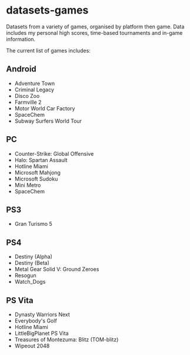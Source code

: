 datasets-games
====================
Datasets from a variety of games, organised by platform then game. Data includes my personal high scores, time-based tournaments and in-game information.

The current list of games includes:

## Android
* Adventure Town
* Criminal Legacy
* Disco Zoo
* Farmville 2
* Motor World Car Factory
* SpaceChem
* Subway Surfers World Tour

## PC
* Counter-Strike: Global Offensive
* Halo: Spartan Assault
* Hotline Miami
* Microsoft Mahjong
* Microsoft Sudoku
* Mini Metro
* SpaceChem

## PS3
* Gran Turismo 5

## PS4
* Destiny (Alpha)
* Destiny (Beta)
* Metal Gear Solid V: Ground Zeroes
* Resogun
* Watch_Dogs

## PS Vita
* Dynasty Warriors Next
* Everybody's Golf
* Hotline Miami
* LittleBigPlanet PS Vita
* Treasures of Montezuma: Blitz (TOM-blitz)
* Wipeout 2048
